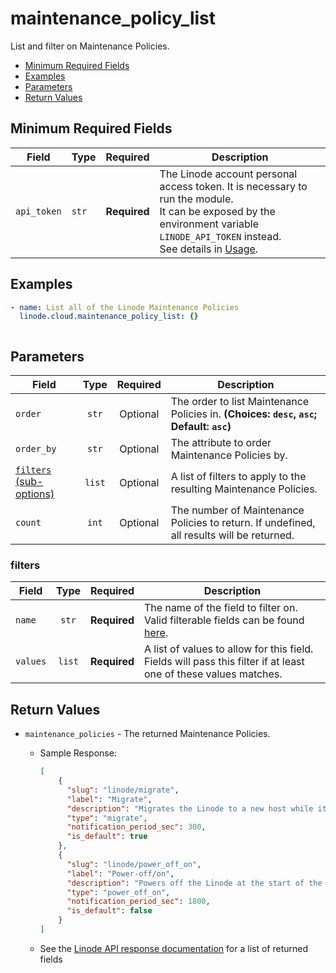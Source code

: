 # maintenance_policy_list

List and filter on Maintenance Policies.

- [Minimum Required Fields](#minimum-required-fields)
- [Examples](#examples)
- [Parameters](#parameters)
- [Return Values](#return-values)

## Minimum Required Fields
| Field       | Type  | Required     | Description                                                                                                                                                                                                              |
|-------------|-------|--------------|--------------------------------------------------------------------------------------------------------------------------------------------------------------------------------------------------------------------------|
| `api_token` | `str` | **Required** | The Linode account personal access token. It is necessary to run the module. <br/>It can be exposed by the environment variable `LINODE_API_TOKEN` instead. <br/>See details in [Usage](https://github.com/linode/ansible_linode?tab=readme-ov-file#usage). |

## Examples

```yaml
- name: List all of the Linode Maintenance Policies
  linode.cloud.maintenance_policy_list: {}
```

```yaml

```


## Parameters

| Field     | Type | Required | Description                                                                  |
|-----------|------|----------|------------------------------------------------------------------------------|
| `order` | <center>`str`</center> | <center>Optional</center> | The order to list Maintenance Policies in.  **(Choices: `desc`, `asc`; Default: `asc`)** |
| `order_by` | <center>`str`</center> | <center>Optional</center> | The attribute to order Maintenance Policies by.   |
| [`filters` (sub-options)](#filters) | <center>`list`</center> | <center>Optional</center> | A list of filters to apply to the resulting Maintenance Policies.   |
| `count` | <center>`int`</center> | <center>Optional</center> | The number of Maintenance Policies to return. If undefined, all results will be returned.   |

### filters

| Field     | Type | Required | Description                                                                  |
|-----------|------|----------|------------------------------------------------------------------------------|
| `name` | <center>`str`</center> | <center>**Required**</center> | The name of the field to filter on. Valid filterable fields can be found [here](https://techdocs.akamai.com/linode-api/reference/api).   |
| `values` | <center>`list`</center> | <center>**Required**</center> | A list of values to allow for this field. Fields will pass this filter if at least one of these values matches.   |

## Return Values

- `maintenance_policies` - The returned Maintenance Policies.

    - Sample Response:
        ```json
        [
            {
              "slug": "linode/migrate",
              "label": "Migrate",
              "description": "Migrates the Linode to a new host while it remains fully operational. Recommended for maximizing availability.",
              "type": "migrate",
              "notification_period_sec": 300,
              "is_default": true
            },
            {
              "slug": "linode/power_off_on",
              "label": "Power-off/on",
              "description": "Powers off the Linode at the start of the maintenance event and reboots it once the maintenance finishes. Recommended for maximizing performance.",
              "type": "power_off_on",
              "notification_period_sec": 1800,
              "is_default": false
            }
        ]
        ```
    - See the [Linode API response documentation](https://techdocs.akamai.com/linode-api/reference/api) for a list of returned fields



